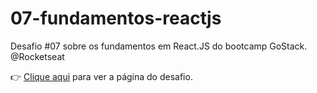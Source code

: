 # 07-fundamentos-reactjs
Desafio #07 sobre os fundamentos em React.JS do bootcamp GoStack. @Rocketseat 

:point_right: [Clique aqui](https://github.com/rocketseat-education/bootcamp-gostack-desafios/tree/master/desafio-fundamentos-reactjs) para ver a página do desafio.
